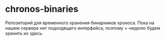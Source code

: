 # chronos-binaries
Репозиторий для временного хранения бинарников хроноса.
Пока на нашем сервере нет подходящего интерфейса, поэтому +-неделю будем хранить их здесь.
